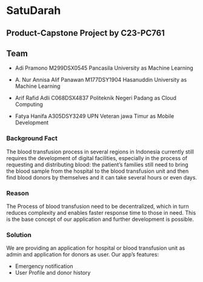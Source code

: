 # SatuDarah
## Product-Capstone Project by C23-PC761

## Team 
* Adi Pramono
M299DSX0545
Pancasila University
as Machine Learning
    
* A. Nur Annisa 
Alif Panawan
M177DSY1904
Hasanuddin University
as Machine Learning

* Arif Rafid Adli
C068DSX4837
Politeknik Negeri Padang
as Cloud Computing

* Fatya Hanifa
A305DSY3249
UPN Veteran jawa Timur
as Mobile Development


### Background Fact
The blood transfusion process in several regions in Indonesia currently still requires the development of digital facilities, especially  in the process of requesting and distributing blood: the patient’s families still need to bring the blood sample from the hospital to the blood transfusion unit and then find blood donors by themselves and it can take several hours or even days.

### Reason
The Process of blood transfusion need to be  decentralized, which in turn reduces complexity and enables faster response time to those in need. This is the base concept of our application and further development is possible.

### Solution
We are providing an application for hospital or blood transfusion unit as admin and application for donors as user. Our app’s features:
* Emergency notification
* User Profile and donor history
